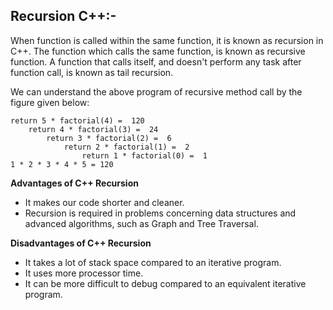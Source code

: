 ## Recursion C++:-

When function is called within the same function, it is known as recursion in C++. The function which calls the same function, is known as recursive function. A function that calls itself, and doesn't perform any task after function call, is known as tail recursion.

We can understand the above program of recursive method call by the figure given below:

    return 5 * factorial(4) =  120
        return 4 * factorial(3) =  24
            return 3 * factorial(2) =  6
                return 2 * factorial(1) =  2
                    return 1 * factorial(0) =  1
    1 * 2 * 3 * 4 * 5 = 120

**Advantages of C++ Recursion**

- It makes our code shorter and cleaner.
- Recursion is required in problems concerning data structures and advanced algorithms, such as Graph and Tree Traversal.

**Disadvantages of C++ Recursion**

- It takes a lot of stack space compared to an iterative program.
- It uses more processor time.
- It can be more difficult to debug compared to an equivalent iterative program.
